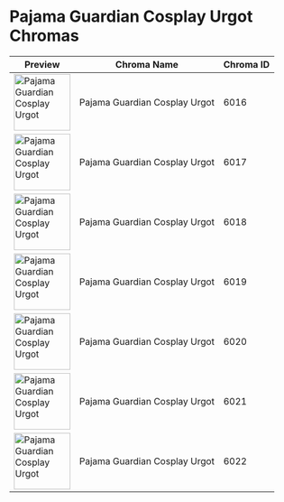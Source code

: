 # Pajama Guardian Cosplay Urgot Chromas

| Preview | Chroma Name | Chroma ID |
|---|---|---|
| <img src='https://raw.communitydragon.org/latest/plugins/rcp-be-lol-game-data/global/default/v1/champion-chroma-images/6/6016.png' alt='Pajama Guardian Cosplay Urgot' width='100'> | Pajama Guardian Cosplay Urgot | 6016 |
| <img src='https://raw.communitydragon.org/latest/plugins/rcp-be-lol-game-data/global/default/v1/champion-chroma-images/6/6017.png' alt='Pajama Guardian Cosplay Urgot' width='100'> | Pajama Guardian Cosplay Urgot | 6017 |
| <img src='https://raw.communitydragon.org/latest/plugins/rcp-be-lol-game-data/global/default/v1/champion-chroma-images/6/6018.png' alt='Pajama Guardian Cosplay Urgot' width='100'> | Pajama Guardian Cosplay Urgot | 6018 |
| <img src='https://raw.communitydragon.org/latest/plugins/rcp-be-lol-game-data/global/default/v1/champion-chroma-images/6/6019.png' alt='Pajama Guardian Cosplay Urgot' width='100'> | Pajama Guardian Cosplay Urgot | 6019 |
| <img src='https://raw.communitydragon.org/latest/plugins/rcp-be-lol-game-data/global/default/v1/champion-chroma-images/6/6020.png' alt='Pajama Guardian Cosplay Urgot' width='100'> | Pajama Guardian Cosplay Urgot | 6020 |
| <img src='https://raw.communitydragon.org/latest/plugins/rcp-be-lol-game-data/global/default/v1/champion-chroma-images/6/6021.png' alt='Pajama Guardian Cosplay Urgot' width='100'> | Pajama Guardian Cosplay Urgot | 6021 |
| <img src='https://raw.communitydragon.org/latest/plugins/rcp-be-lol-game-data/global/default/v1/champion-chroma-images/6/6022.png' alt='Pajama Guardian Cosplay Urgot' width='100'> | Pajama Guardian Cosplay Urgot | 6022 |
